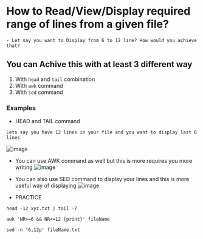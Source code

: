 # How to Read/View/Display required range of lines from a given file? 
```
- Let say you want to Display from 6 to 12 line? How would you achieve that?
```
## You can Achive this with at least 3 different way
1. With `head` and `tail` combination
2. With `awk` command
3. With `sed` command

### Examples
- HEAD and TAIL command
```
Lets say you have 12 lines in your file and you want to display last 6 lines
```
![image](../images/1.png)

- You can use AWK command as well but this is more requires you more writing
![image](../images/2.png)

- You can also use SED command to display your lines and this is more useful way of displaying 
![image](../images/3.png)

- PRACTICE
```
head -12 xyz.txt | tail -7
```
```
awk 'NR>=6 && NR<=12 {print}' fileName
```
```
sed -n '6,12p' fileName.txt
```

